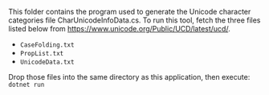 This folder contains the program used to generate the Unicode character categories file CharUnicodeInfoData.cs.
To run this tool, fetch the three files listed below from https://www.unicode.org/Public/UCD/latest/ucd/.

 - `CaseFolding.txt`
 - `PropList.txt`
 - `UnicodeData.txt`

Drop those files into the same directory as this application, then execute: `dotnet run`
